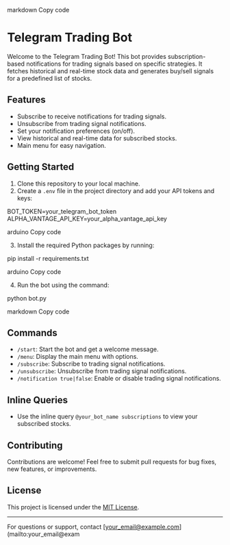markdown
Copy code
# Telegram Trading Bot

Welcome to the Telegram Trading Bot! This bot provides subscription-based notifications for trading signals based on specific strategies. It fetches historical and real-time stock data and generates buy/sell signals for a predefined list of stocks.

## Features

- Subscribe to receive notifications for trading signals.
- Unsubscribe from trading signal notifications.
- Set your notification preferences (on/off).
- View historical and real-time data for subscribed stocks.
- Main menu for easy navigation.

## Getting Started

1. Clone this repository to your local machine.
2. Create a `.env` file in the project directory and add your API tokens and keys:

BOT_TOKEN=your_telegram_bot_token
ALPHA_VANTAGE_API_KEY=your_alpha_vantage_api_key

arduino
Copy code

3. Install the required Python packages by running:

pip install -r requirements.txt

arduino
Copy code

4. Run the bot using the command:

python bot.py

markdown
Copy code

## Commands

- `/start`: Start the bot and get a welcome message.
- `/menu`: Display the main menu with options.
- `/subscribe`: Subscribe to trading signal notifications.
- `/unsubscribe`: Unsubscribe from trading signal notifications.
- `/notification true|false`: Enable or disable trading signal notifications.

## Inline Queries

- Use the inline query `@your_bot_name subscriptions` to view your subscribed stocks.

## Contributing

Contributions are welcome! Feel free to submit pull requests for bug fixes, new features, or improvements.

## License

This project is licensed under the [MIT License](LICENSE).

---

For questions or support, contact [your_email@example.com](mailto:your_email@exam